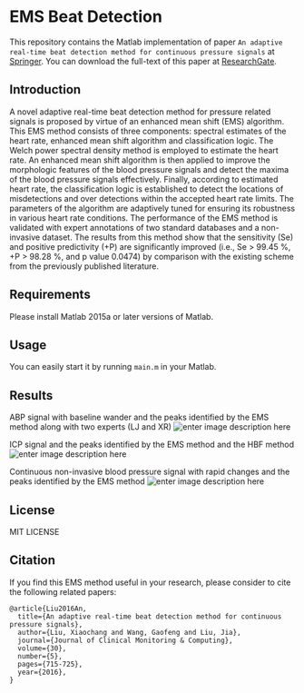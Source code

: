 # EMS Beat Detection

This repository contains the Matlab implementation of paper `An adaptive real-time beat detection method for continuous pressure signals`  at [Springer](https://link.springer.com/article/10.1007/s10877-015-9770-z). You can download the full-text of this paper at [ResearchGate](https://www.researchgate.net/publication/281713164_An_adaptive_real-time_beat_detection_method_for_continuous_pressure_signals).


## Introduction

A novel adaptive real-time beat detection method for pressure related signals is proposed by virtue of an enhanced mean shift (EMS) algorithm. This EMS method consists of three components: spectral estimates of the heart rate, enhanced mean shift algorithm and classification logic. The Welch power spectral density method is employed to estimate the heart rate. An enhanced mean shift algorithm is then applied to improve the morphologic features of the blood pressure signals and detect the maxima of the blood pressure signals effectively. Finally, according to estimated heart rate, the classification logic is established to detect the locations of misdetections and over detections within the accepted heart rate limits. The parameters of the algorithm are adaptively tuned for ensuring its robustness in various heart rate conditions. The performance of the EMS method is validated with expert annotations of two standard databases and a non-invasive dataset. The results from this method show that the sensitivity (Se) and positive predictivity (+P) are significantly improved (i.e., Se > 99.45 %, +P > 98.28 %, and p value 0.0474) by comparison with the existing scheme from the previously published literature.


## Requirements

Please install Matlab 2015a or later versions of Matlab.

## Usage

You can easily start it by running ``main.m`` in your Matlab.

## Results
ABP signal with baseline wander and the peaks identified by the EMS method along with two experts (LJ and XR)
![enter image description here](https://raw.githubusercontent.com/deepinx/ems-beat-detection/master/Fig/ABP.png)

ICP signal and the peaks identified by the EMS method and the HBF method
![enter image description here](https://github.com/deepinx/ems-beat-detection/blob/master/Fig/ICP.png?raw=true)

Continuous non-invasive blood pressure signal with rapid changes and the peaks identified by the EMS method
![enter image description here](https://github.com/deepinx/ems-beat-detection/blob/master/Fig/Non-invasive-BP.png?raw=true)


## License
MIT LICENSE

## Citation

If you find this EMS method useful in your research, please consider to cite the following related papers:

```
@article{Liu2016An,
  title={An adaptive real-time beat detection method for continuous pressure signals},
  author={Liu, Xiaochang and Wang, Gaofeng and Liu, Jia},
  journal={Journal of Clinical Monitoring & Computing},
  volume={30},
  number={5},
  pages={715-725},
  year={2016},
}
```
